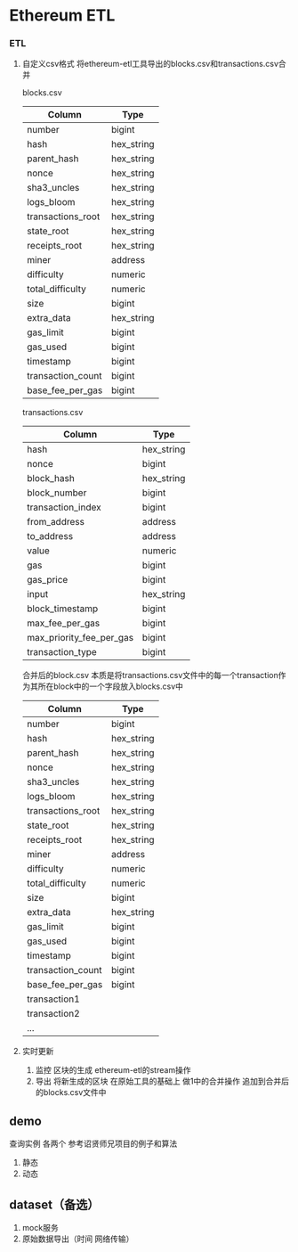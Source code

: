 # Ethereum ETL

###  ETL

1. 自定义csv格式  将ethereum-etl工具导出的blocks.csv和transactions.csv合并

   blocks.csv

   | Column            | Type       |
   | ----------------- | ---------- |
   | number            | bigint     |
   | hash              | hex_string |
   | parent_hash       | hex_string |
   | nonce             | hex_string |
   | sha3_uncles       | hex_string |
   | logs_bloom        | hex_string |
   | transactions_root | hex_string |
   | state_root        | hex_string |
   | receipts_root     | hex_string |
   | miner             | address    |
   | difficulty        | numeric    |
   | total_difficulty  | numeric    |
   | size              | bigint     |
   | extra_data        | hex_string |
   | gas_limit         | bigint     |
   | gas_used          | bigint     |
   | timestamp         | bigint     |
   | transaction_count | bigint     |
   | base_fee_per_gas  | bigint     |

   transactions.csv

   | Column                   | Type       |
   | ------------------------ | ---------- |
   | hash                     | hex_string |
   | nonce                    | bigint     |
   | block_hash               | hex_string |
   | block_number             | bigint     |
   | transaction_index        | bigint     |
   | from_address             | address    |
   | to_address               | address    |
   | value                    | numeric    |
   | gas                      | bigint     |
   | gas_price                | bigint     |
   | input                    | hex_string |
   | block_timestamp          | bigint     |
   | max_fee_per_gas          | bigint     |
   | max_priority_fee_per_gas | bigint     |
   | transaction_type         | bigint     |

   合并后的block.csv 本质是将transactions.csv文件中的每一个transaction作为其所在block中的一个字段放入blocks.csv中

   | Column            | Type       |
   | ----------------- | ---------- |
   | number            | bigint     |
   | hash              | hex_string |
   | parent_hash       | hex_string |
   | nonce             | hex_string |
   | sha3_uncles       | hex_string |
   | logs_bloom        | hex_string |
   | transactions_root | hex_string |
   | state_root        | hex_string |
   | receipts_root     | hex_string |
   | miner             | address    |
   | difficulty        | numeric    |
   | total_difficulty  | numeric    |
   | size              | bigint     |
   | extra_data        | hex_string |
   | gas_limit         | bigint     |
   | gas_used          | bigint     |
   | timestamp         | bigint     |
   | transaction_count | bigint     |
   | base_fee_per_gas  | bigint     |
   | transaction1      |            |
   | transaction2      |            |
   | ...               |            |

2. 实时更新

   1. 监控 区块的生成 ethereum-etl的stream操作
   2. 导出 将新生成的区块 在原始工具的基础上 做1中的合并操作 追加到合并后的blocks.csv文件中

## demo

查询实例 各两个 参考诏贤师兄项目的例子和算法

1. 静态
2. 动态

## dataset（备选）

1. mock服务
2. 原始数据导出（时间 网络传输）

